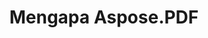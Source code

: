 ---
title: Mengapa Aspose.PDF
linktitle: Mengapa Aspose.PDF
type: docs
weight: 10
url: id/java/why-aspose-pdf/
description: Pada bagian berikut menjelaskan mengapa pengguna memilih Aspose.PDF untuk Java untuk bekerja dengan dokumen.
lastmod: "2024-03-05"
sitemap:
    changefreq: "weekly"
    priority: 0.7
---